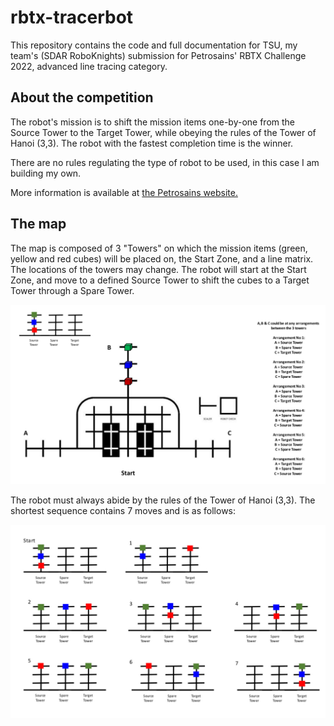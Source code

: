 # rbtx-tracerbot
This repository contains the code and full documentation for TSU, my team's (SDAR RoboKnights) submission for Petrosains' RBTX Challenge 2022, advanced line tracing category.

## About the competition
The robot's mission is to shift the mission items one-by-one from the Source Tower to the Target Tower, while obeying the rules of the Tower of Hanoi (3,3). The robot with the fastest completion time is the winner.

There are no rules regulating the type of robot to be used, in this case I am building my own.

More information is available at [the Petrosains website.](https://petrosains.com.my/rbtx-challenge-2022/assets/rules/tracer/Robo%20Tracer%20Advance%20Rules%20&%20Regulations.pdf)

## The map
The map is composed of 3 "Towers" on which the mission items (green, yellow and red cubes) will be placed on, the Start Zone, and a line matrix. The locations of the towers may change. The robot will start at the Start Zone, and move to a defined Source Tower to shift the cubes to a Target Tower through a Spare Tower.

![RBTX map](RBTXmap.png)

The robot must always abide by the rules of the Tower of Hanoi (3,3). The shortest sequence contains 7 moves and is as follows:

![Tower of Hanoi Sequence](ToHS.png)
